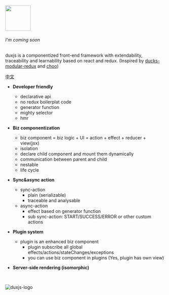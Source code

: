 #	<img src="https://p1.meituan.net/dpgroup/0bc47eab6e17ac64a88539968e3ae8fc91606.png" height="80"/>

###### _I'm coming soon_

duxjs is a componentized front-end framework with extendability, traceability and learnability based on react and redux. (Inspired by [ducks-modular-redux](https://github.com/erikras/ducks-modular-redux) and [choo](https://github.com/yoshuawuyts/choo))

[中文](./README_CN.md)

* **Developer friendly**

  * declarative api
  * no redux boilerplat code
  * generator function
  * mighty selector
  * hmr

* **Biz componentization**

  * biz component = biz logic + UI = action + effect + reducer + view(jsx)
  * isolation
  * declare child component and mount them dynamically
  * communication between parent and child
  * nestable
  * life cycle

* **Sync&async action**

  * sync-action
    * plain (serializable)
    * traceable and analysable
  * async-action
    * effect based on generator function
    * sub sync-action: START/SUCCESS/ERROR or other custom actions

* **Plugin system**

  * plugin is an enhanced biz component
    * plugin subscribe all global effects/actions/stateChanges/exceptions
    * you can use biz component in plugins (Yes, plugin has own view)

* **Server-side rendering (isomorphic)**

  ​



![duxjs-logo](https://p0.meituan.net/dpgroup/14ae1d9491966089bdaedf4350aceab7126690.png)

